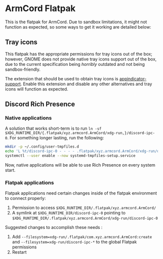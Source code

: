 # ArmCord Flatpak

This is the flatpak for ArmCord. Due to sandbox limitations, it might not function as expected, so some ways to get it working are detailed below:

## Tray icons

This flatpak has the appropriate permissions for tray icons out of the box; however, GNOME does not provide native tray icons support out of the box, due to the current specification being *horribly* outdated and not being sandbox-friendly.

The extension that should be used to obtain tray icons is [appindicator-support](https://extensions.gnome.org/extension/615/appindicator-support/). Enable this extension and disable any other alternatives and tray icons will function as expected.

## Discord Rich Presence
### Native applications
A solution that works short-term is to run `ln -sf $XDG_RUNTIME_DIR/{.flatpak/xyz.armcord.ArmCord/xdg-run,}/discord-ipc-0`. 
For something longer lasting, run the following:

```sh
mkdir -p ~/.config/user-tmpfiles.d
echo 'L %t/discord-ipc-0 - - - - .flatpak/xyz.armcord.ArmCord/xdg-run/discord-ipc-0' > ~/.config/user-tmpfiles.d/discord-rpc.conf
systemctl --user enable --now systemd-tmpfiles-setup.service
```
Now, native applications will be able to use Rich Presence on every system start.

### Flatpak applications
<!-- TAKEN FROM https://github.com/flathub/com.discordapp.Discord/wiki/Rich-Precense-(discord-rpc) -->

Flatpak applications need certain changes inside of the flatpak environment to connect properly:

1. Permission to access `$XDG_RUNTIME_DIR/.flatpak/xyz.armcord.ArmCord/`
2. A symlink at `$XDG_RUNTIME_DIR/discord-ipc-0` pointing to `$XDG_RUNTIME_DIR/.flatpak/xyz.armcord.ArmCord/xdg-run/discord-ipc-0`

Suggested changes to accomplish these needs :

1. Add `--filesystem=xdg-run/.flatpak/com.xyz.armcord.ArmCord:create` and `--filesystem=xdg-run/discord-ipc-*` to the global Flatpak permissions
2. Restart
